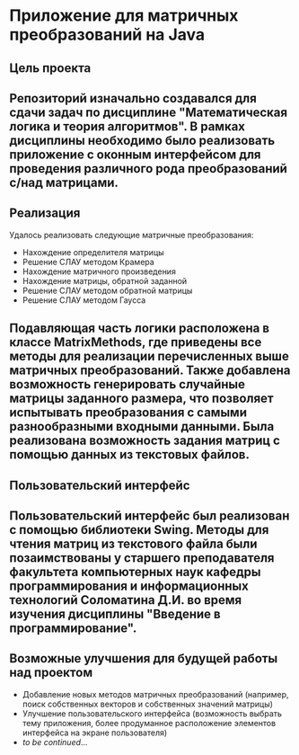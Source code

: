 # Приложение для матричных преобразований на Java
## Цель проекта
Репозиторий изначально создавался для сдачи задач по дисциплине "Математическая логика и теория алгоритмов". В рамках 
дисциплины необходимо было реализовать приложение с оконным интерфейсом для проведения различного рода преобразований 
с/над матрицами.
---
## Реализация
Удалось реализовать следующие матричные преобразования:
- Нахождение определителя матрицы
- Решение СЛАУ методом Крамера
- Нахождение матричного произведения
- Нахождение матрицы, обратной заданной
- Решение СЛАУ методом обратной матрицы
- Решение СЛАУ методом Гаусса

Подавляющая часть логики расположена в классе <b>MatrixMethods</b>, где приведены все методы для реализации перечисленных
выше матричных преобразований. Также добавлена возможность генерировать случайные матрицы заданного размера, что позволяет
испытывать преобразования с самыми разнообразными входными данными. Была реализована возможность задания матриц с помощью
данных из текстовых файлов.
---
## Пользовательский интерфейс
Пользовательский интерфейс был реализован с помощью библиотеки **Swing**. Методы для чтения матриц из текстового файла 
были позаимствованы у старшего преподавателя факультета компьютерных наук кафедры программирования и информационных технологий
Соломатина Д.И. во время изучения дисциплины "Введение в программирование".
---
## Возможные улучшения для будущей работы над проектом
- Добавление новых методов матричных преобразований (например, поиск собственных векторов и собственных значений матрицы)
- Улучшение пользовательского интерфейса (возможность выбрать тему приложения, более продуманное расположение элементов 
интерфейса на экране пользователя)
- _to be continued_...

